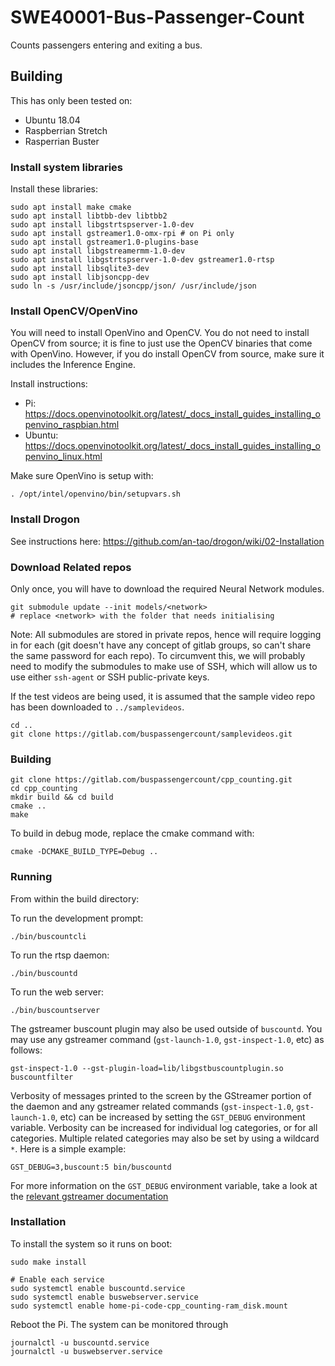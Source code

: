 # SWE40001-Bus-Passenger-Count

Counts passengers entering and exiting a bus.

## Building

This has only been tested on:
- Ubuntu 18.04
- Raspberrian Stretch
- Rasperrian Buster

### Install system libraries
Install these libraries:

```
sudo apt install make cmake
sudo apt install libtbb-dev libtbb2
sudo apt install libgstrtspserver-1.0-dev
sudo apt install gstreamer1.0-omx-rpi # on Pi only
sudo apt install gstreamer1.0-plugins-base
sudo apt install libgstreamermm-1.0-dev
sudo apt install libgstrtspserver-1.0-dev gstreamer1.0-rtsp
sudo apt install libsqlite3-dev
sudo apt install libjsoncpp-dev
sudo ln -s /usr/include/jsoncpp/json/ /usr/include/json
```

### Install OpenCV/OpenVino
You will need to install OpenVino and OpenCV. You do not need to install OpenCV from source; it is fine to just use the OpenCV binaries that come with OpenVino. However, if you do install OpenCV from source, make sure it includes the Inference Engine.

Install instructions:
- Pi: https://docs.openvinotoolkit.org/latest/_docs_install_guides_installing_openvino_raspbian.html
- Ubuntu: https://docs.openvinotoolkit.org/latest/_docs_install_guides_installing_openvino_linux.html

Make sure OpenVino is setup with:
```
. /opt/intel/openvino/bin/setupvars.sh 
```

### Install Drogon
See instructions here:
https://github.com/an-tao/drogon/wiki/02-Installation

### Download Related repos
Only once, you will have to download the required Neural Network modules.

```
git submodule update --init models/<network>
# replace <network> with the folder that needs initialising
```

Note: All submodules are stored in private repos, hence will require logging in for each (git doesn't have any concept of gitlab groups, so can't share the same password for each repo). To circumvent this, we will probably need to modify the submodules to make use of SSH, which will allow us to use either `ssh-agent` or SSH public-private keys.

If the test videos are being used, it is assumed that the sample video repo has been downloaded to `../samplevideos`.
```
cd ..
git clone https://gitlab.com/buspassengercount/samplevideos.git
```

### Building
```
git clone https://gitlab.com/buspassengercount/cpp_counting.git
cd cpp_counting
mkdir build && cd build
cmake ..
make
```

To build in debug mode, replace the cmake command with:
```
cmake -DCMAKE_BUILD_TYPE=Debug ..
```

### Running
From within the build directory:

To run the development prompt:
```
./bin/buscountcli
```

To run the rtsp daemon:
```
./bin/buscountd
```

To run the web server:
```
./bin/buscountserver
```

The gstreamer buscount plugin may also be used outside of `buscountd`. You may use any gstreamer command (`gst-launch-1.0`, `gst-inspect-1.0`, etc) as follows:
```
gst-inspect-1.0 --gst-plugin-load=lib/libgstbuscountplugin.so buscountfilter
```

Verbosity of messages printed to the screen by the GStreamer portion of the daemon and any gstreamer related commands (`gst-inspect-1.0`, `gst-launch-1.0`, etc) can be increased by setting the `GST_DEBUG` environment variable. Verbosity can be increased for individual log categories, or for all categories. Multiple related categories may also be set by using a wildcard `*`. Here is a simple example:
```
GST_DEBUG=3,buscount:5 bin/buscountd
```

For more information on the `GST_DEBUG` environment variable, take a look at the [relevant gstreamer documentation](https://gstreamer.freedesktop.org/documentation/tutorials/basic/debugging-tools.html#basic-tutorial-11-debugging-tools)


### Installation
To install the system so it runs on boot:

```
sudo make install

# Enable each service
sudo systemctl enable buscountd.service 
sudo systemctl enable buswebserver.service 
sudo systemctl enable home-pi-code-cpp_counting-ram_disk.mount
```

Reboot the Pi. The system can be monitored through 
```
journalctl -u buscountd.service
journalctl -u buswebserver.service
```

